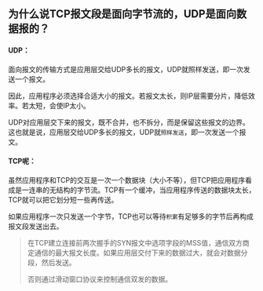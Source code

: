 ## 为什么说TCP报文段是面向字节流的，UDP是面向数据报的？
#### UDP：

面向报文的传输方式是应用层交给UDP多长的报文，UDP就照样发送，即一次发送一个报文。

因此，应用程序必须选择合适大小的报文。若报文太长，则IP层需要分片，降低效率。若太短，会使IP太小。

UDP对应用层交下来的报文，既不合并，也不拆分，而是保留这些报文的边界。这也就是说，应用层交给UDP多长的报文，UDP就`照样发送`，即一次发送一个报文。

#### TCP呢：

虽然应用程序和TCP的交互是一次一个数据块（大小不等），但TCP把应用程序看成是一连串的无结构的字节流。TCP有一个缓冲，当应用程序传送的数据块太长，TCP就可以把它划分短一些再传送。

如果应用程序一次只发送一个字节，TCP也可以等待`积累`有足够多的字节后再构成报文段发送出去。

> 在TCP建立连接前两次握手的SYN报文中选项字段的MSS值，通信双方商定通信的最大报文长度。如果应用层交付下来的数据过大，就会对数据分段，然后发送。
>
> 否则通过滑动窗口协议来控制通信双发的数据。

